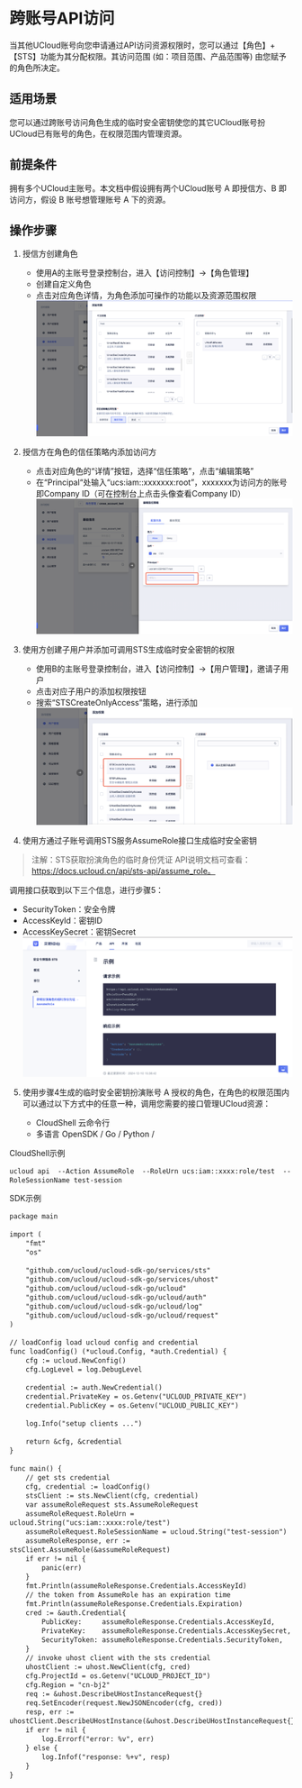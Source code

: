 # 跨账号API访问


当其他UCloud账号向您申请通过API访问资源权限时，您可以通过【角色】+【STS】功能为其分配权限。其访问范围 (如：项目范围、产品范围等) 由您赋予的角色所决定。

## 适用场景
您可以通过跨账号访问角色生成的临时安全密钥使您的其它UCloud账号扮UCloud已有账号的角色，在权限范围内管理资源。

## 前提条件
拥有多个UCloud主账号。本文档中假设拥有两个UCloud账号 A 即授信方、B 即访问方，假设 B 账号想管理账号 A 下的资源。


## 操作步骤
1. 授信方创建角色
   - 使用A的主账号登录控制台，进入【访问控制】->【角色管理】
   - 创建自定义角色
   - 点击对应角色详情，为角色添加可操作的功能以及资源范围权限
 ![](/images/policy/角色添加权限.png)


2. 授信方在角色的信任策略内添加访问方

   - 点击对应角色的“详情”按钮，选择“信任策略”，点击“编辑策略”
   - 在“Principal“处输入“ucs:iam::xxxxxxx:root”，xxxxxxx为访问方的账号即Company ID（可在控制台上点击头像查看Company ID）
![](/images/policy/角色添加信任策略.png)


3. 使用方创建子用户并添加可调用STS生成临时安全密钥的权限

   - 使用B的主账号登录控制台，进入【访问控制】->【用户管理】，邀请子用户
   - 点击对应子用户的添加权限按钮
   - 搜索“STSCreateOnlyAccess”策略，进行添加
![](/images/policy/子账号添加sts权限.png)


4. 使用方通过子账号调用STS服务AssumeRole接口生成临时安全密钥
> 注解：STS获取扮演角色的临时身份凭证 API说明文档可查看：https://docs.ucloud.cn/api/sts-api/assume_role。

调用接口获取到以下三个信息，进行步骤5：
   - SecurityToken：安全令牌
   - AccessKeyId：密钥ID
   - AccessKeySecret：密钥Secret
![](/images/policy/sts接口说明.png)
  

5. 使用步骤4生成的临时安全密钥扮演账号 A 授权的角色，在角色的权限范围内可以通过以下方式中的任意一种，调用您需要的接口管理UCloud资源：

   - CloudShell 云命令行
   - 多语言 OpenSDK / Go / Python /

CloudShell示例
```
ucloud api  --Action AssumeRole  --RoleUrn ucs:iam::xxxx:role/test  --RoleSessionName test-session
```



  
SDK示例
```
package main

import (
	"fmt"
	"os"

	"github.com/ucloud/ucloud-sdk-go/services/sts"
	"github.com/ucloud/ucloud-sdk-go/services/uhost"
	"github.com/ucloud/ucloud-sdk-go/ucloud"
	"github.com/ucloud/ucloud-sdk-go/ucloud/auth"
	"github.com/ucloud/ucloud-sdk-go/ucloud/log"
	"github.com/ucloud/ucloud-sdk-go/ucloud/request"
)

// loadConfig load ucloud config and credential
func loadConfig() (*ucloud.Config, *auth.Credential) {
	cfg := ucloud.NewConfig()
	cfg.LogLevel = log.DebugLevel

	credential := auth.NewCredential()
	credential.PrivateKey = os.Getenv("UCLOUD_PRIVATE_KEY")
	credential.PublicKey = os.Getenv("UCLOUD_PUBLIC_KEY")

	log.Info("setup clients ...")

	return &cfg, &credential
}

func main() {
	// get sts credential
	cfg, credential := loadConfig()
	stsClient := sts.NewClient(cfg, credential)
	var assumeRoleRequest sts.AssumeRoleRequest
	assumeRoleRequest.RoleUrn = ucloud.String("ucs:iam::xxxx:role/test")
	assumeRoleRequest.RoleSessionName = ucloud.String("test-session")
	assumeRoleResponse, err := stsClient.AssumeRole(&assumeRoleRequest)
	if err != nil {
		panic(err)
	}
	fmt.Println(assumeRoleResponse.Credentials.AccessKeyId)
	// the token from AssumeRole has an expiration time
	fmt.Println(assumeRoleResponse.Credentials.Expiration)
	cred := &auth.Credential{
		PublicKey:     assumeRoleResponse.Credentials.AccessKeyId,
		PrivateKey:    assumeRoleResponse.Credentials.AccessKeySecret,
		SecurityToken: assumeRoleResponse.Credentials.SecurityToken,
	}
	// invoke uhost client with the sts credential
	uhostClient := uhost.NewClient(cfg, cred)
	cfg.ProjectId = os.Getenv("UCLOUD_PROJECT_ID")
	cfg.Region = "cn-bj2"
	req := &uhost.DescribeUHostInstanceRequest{}
	req.SetEncoder(request.NewJSONEncoder(cfg, cred))
	resp, err := uhostClient.DescribeUHostInstance(&uhost.DescribeUHostInstanceRequest{})
	if err != nil {
		log.Errorf("error: %v", err)
	} else {
		log.Infof("response: %+v", resp)
	}
}
```



